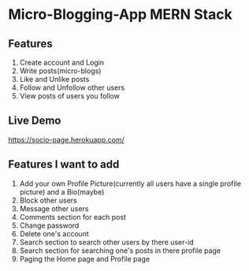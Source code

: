 # Micro-Blogging-App MERN Stack
## Features
1. Create account and Login
2. Write posts(micro-blogs)
3. Like and Unlike posts
4. Follow and Unfollow other users
5. View posts of users you follow

## Live Demo
https://socio-page.herokuapp.com/

## Features I want to add
1. Add your own Profile Picture(currently all users have a single profile picture) and a Bio(maybe)
2. Block other users
3. Message other users
4. Comments section for each post
5. Change password
6. Delete one's account
7. Search section to search other users by there user-id
8. Search section for searching one's posts in there profile page
9. Paging the Home page and Profile page
